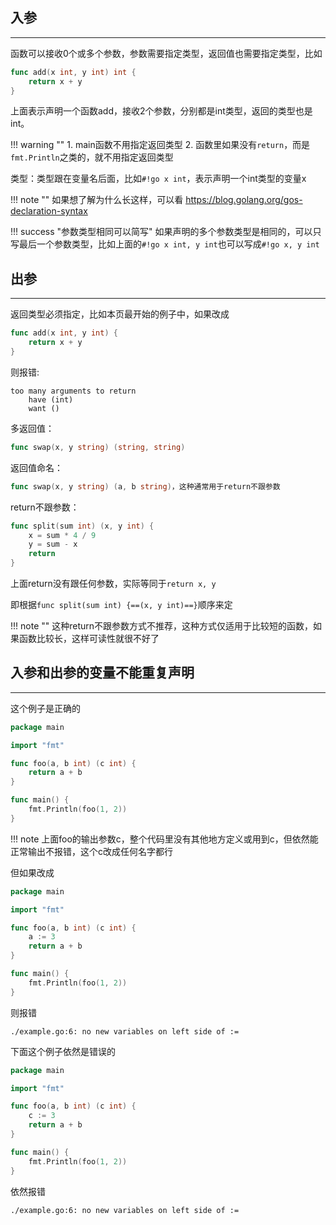## **入参**

---

函数可以接收0个或多个参数，参数需要指定类型，返回值也需要指定类型，比如

```go
func add(x int, y int) int {
	return x + y
}
```

上面表示声明一个函数add，接收2个参数，分别都是int类型，返回的类型也是int。

!!! warning ""
	1. main函数不用指定返回类型
	2. 函数里如果没有`return`，而是`fmt.Println`之类的，就不用指定返回类型

类型：类型跟在变量名后面，比如`#!go x int`，表示声明一个int类型的变量x

!!! note ""
	如果想了解为什么长这样，可以看 https://blog.golang.org/gos-declaration-syntax

!!! success "参数类型相同可以简写"
	如果声明的多个参数类型是相同的，可以只写最后一个参数类型，比如上面的`#!go x int, y int`也可以写成`#!go x, y int`

## **出参**

---

返回类型必须指定，比如本页最开始的例子中，如果改成

```go
func add(x int, y int) {
	return x + y
}
```

则报错:

```text
too many arguments to return
	have (int)
	want ()
```

多返回值：

```go
func swap(x, y string) (string, string)
```

返回值命名：

```go
func swap(x, y string) (a, b string)，这种通常用于return不跟参数
```

return不跟参数：

```go
func split(sum int) (x, y int) {
	x = sum * 4 / 9
	y = sum - x
	return
}
```

上面return没有跟任何参数，实际等同于`return x, y`

即根据`func split(sum int) {==(x, y int)==}`顺序来定

!!! note ""
	这种return不跟参数方式不推荐，这种方式仅适用于比较短的函数，如果函数比较长，这样可读性就很不好了

## **入参和出参的变量不能重复声明**

---

这个例子是正确的

```go
package main

import "fmt"

func foo(a, b int) (c int) {
	return a + b
}

func main() {
	fmt.Println(foo(1, 2))
}
```

!!! note
	上面foo的输出参数c，整个代码里没有其他地方定义或用到c，但依然能正常输出不报错，这个c改成任何名字都行

但如果改成

```go hl_lines="6"
package main

import "fmt"

func foo(a, b int) (c int) {
	a := 3
	return a + b
}

func main() {
	fmt.Println(foo(1, 2))
}
```

则报错

```text
./example.go:6: no new variables on left side of :=
```

下面这个例子依然是错误的

```go hl_lines="6"
package main

import "fmt"

func foo(a, b int) (c int) {
	c := 3
	return a + b
}

func main() {
	fmt.Println(foo(1, 2))
}
```

依然报错

```text
./example.go:6: no new variables on left side of :=
```
